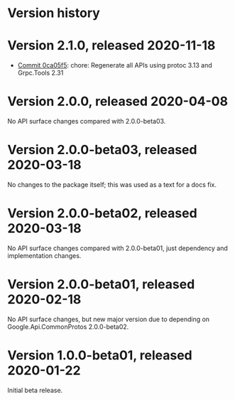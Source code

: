 # Version history

# Version 2.1.0, released 2020-11-18

- [Commit 0ca05f5](https://github.com/googleapis/google-cloud-dotnet/commit/0ca05f5): chore: Regenerate all APIs using protoc 3.13 and Grpc.Tools 2.31

# Version 2.0.0, released 2020-04-08

No API surface changes compared with 2.0.0-beta03.

# Version 2.0.0-beta03, released 2020-03-18

No changes to the package itself; this was used as a text for a docs fix.

# Version 2.0.0-beta02, released 2020-03-18

No API surface changes compared with 2.0.0-beta01, just dependency
and implementation changes.

# Version 2.0.0-beta01, released 2020-02-18

No API surface changes, but new major version due to depending on Google.Api.CommonProtos 2.0.0-beta02.

# Version 1.0.0-beta01, released 2020-01-22

Initial beta release.
